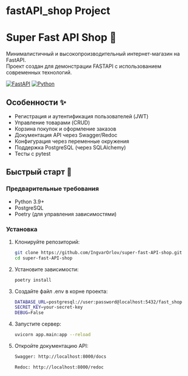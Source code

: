 # fastAPI_shop Project

# Super Fast API Shop 🚀

Минималистичный и высокопроизводительный интернет-магазин на FastAPI.  
Проект создан для демонстрации FASTAPI с использованием современных технологий.

[![FastAPI](https://img.shields.io/badge/FastAPI-005571?style=for-the-badge&logo=fastapi)](https://fastapi.tiangolo.com/)
[![Python](https://img.shields.io/badge/Python-3.9+-3776AB?style=for-the-badge&logo=python)](https://www.python.org/)

## Особенности ✨
- Регистрация и аутентификация пользователей (JWT)
- Управление товарами (CRUD)
- Корзина покупок и оформление заказов
- Документация API через Swagger/Redoc
- Конфигурация через переменные окружения
- Поддержка PostgreSQL (через SQLAlchemy)
- Тесты с pytest

## Быстрый старт 🚀

### Предварительные требования
- Python 3.9+
- PostgreSQL
- Poetry (для управления зависимостями)

### Установка
1. Клонируйте репозиторий:
   ```bash
   git clone https://github.com/IngvarOrlov/super-fast-API-shop.git
   cd super-fast-API-shop

2. Установите зависимости:
    ```bash
    poetry install
    
3. Создайте файл .env в корне проекта:
    ```bash
    DATABASE_URL=postgresql://user:password@localhost:5432/fast_shop
    SECRET_KEY=your-secret-key
    DEBUG=False

4. Запустите сервер:
    ```bash
    uvicorn app.main:app --reload

5. Откройте документацию API:
    ```bash
    Swagger: http://localhost:8000/docs

    Redoc: http://localhost:8000/redoc   